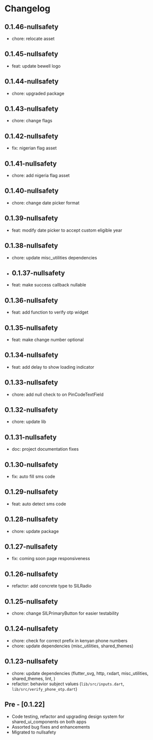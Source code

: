# Changelog
## 0.1.46-nullsafety

- chore: relocate asset

## 0.1.45-nullsafety

- feat: update bewell logo

## 0.1.44-nullsafety

- chore: upgraded package

## 0.1.43-nullsafety

- chore: change flags

## 0.1.42-nullsafety

- fix: nigerian flag asset

## 0.1.41-nullsafety

- chore: add nigeria flag asset

## 0.1.40-nullsafety

- chore: change date picker format

## 0.1.39-nullsafety

- feat: modify date picker to accept custom eligible year

## 0.1.38-nullsafety

- chore: update misc_utilities dependencies

- ## 0.1.37-nullsafety

- feat: make success callback nullable

## 0.1.36-nullsafety

- feat: add function to verify otp widget

## 0.1.35-nullsafety

- feat: make change number optional

## 0.1.34-nullsafety

- feat: add delay to show loading indicator

## 0.1.33-nullsafety

- chore: add null check to on PinCodeTextField

## 0.1.32-nullsafety

- chore: update lib

## 0.1.31-nullsafety

- doc: project documentation fixes

## 0.1.30-nullsafety

- fix: auto fill sms code

## 0.1.29-nullsafety

- feat: auto detect sms code

## 0.1.28-nullsafety

- chore: update package

## 0.1.27-nullsafety

- fix: coming soon page responsiveness

## 0.1.26-nullsafety

- refactor: add concrete type to SILRadio

## 0.1.25-nullsafety

- chore: change SILPrimaryButton for easier testability

## 0.1.24-nullsafety

- chore: check for correct prefix in kenyan phone numbers
- chore: update dependencies (misc_utilities, shared_themes)

## 0.1.23-nullsafety

- chore: update dependencies (flutter_svg, http, rxdart, misc_utilities, shared_themes, lint, )
- refactor: behavior subject values (`lib/src/inputs.dart`, `lib/src/verify_phone_otp.dart`)

## Pre - [0.1.22]

- Code testing, refactor and upgrading design system for shared_ui_components on both apps
- Assorted bug fixes and enhancements
- Migrated to nullsafety
